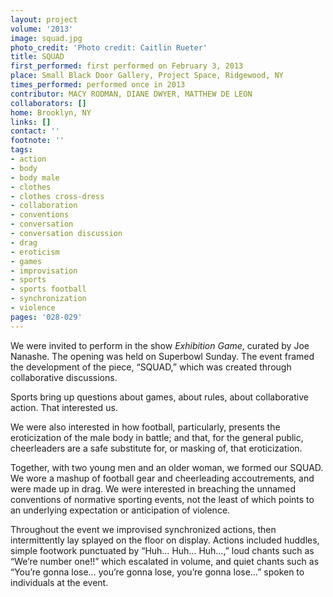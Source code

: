 ```yaml
---
layout: project
volume: '2013'
image: squad.jpg
photo_credit: 'Photo credit: Caitlin Rueter'
title: SQUAD
first_performed: first performed on February 3, 2013
place: Small Black Door Gallery, Project Space, Ridgewood, NY
times_performed: performed once in 2013
contributor: MACY RODMAN, DIANE DWYER, MATTHEW DE LEON
collaborators: []
home: Brooklyn, NY
links: []
contact: ''
footnote: ''
tags:
- action
- body
- body male
- clothes
- clothes cross-dress
- collaboration
- conventions
- conversation
- conversation discussion
- drag
- eroticism
- games
- improvisation
- sports
- sports football
- synchronization
- violence
pages: '028-029'
---
```


We were invited to perform in the show _Exhibition Game_, curated by Joe Nanashe. The opening was held on Superbowl Sunday. The event framed the development of the piece, “SQUAD,” which was created through collaborative discussions.

Sports bring up questions about games, about rules, about collaborative action. That interested us.

We were also interested in how football, particularly, presents the eroticization of the male body in battle; and that, for the general public, cheerleaders are a safe substitute for, or masking of, that eroticization.

Together, with two young men and an older woman, we formed our SQUAD. We wore a mashup of football gear and cheerleading accoutrements, and were made up in drag. We were interested in breaching the unnamed conventions of normative sporting events, not the least of which points to an underlying expectation or anticipation of violence.

Throughout the event we improvised synchronized actions, then intermittently lay splayed on the floor on display. Actions included huddles, simple footwork punctuated by “Huh… Huh… Huh…,” loud chants such as “We’re number one!!” which escalated in volume, and quiet chants such as “You’re gonna lose… you’re gonna lose, you’re gonna lose…” spoken to individuals at the event.
